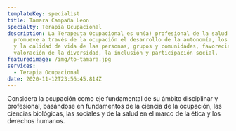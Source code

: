 ```yaml
---
templateKey: specialist
title: Tamara Campaña Leon
specialty: Terapia Ocupacional
description: La Terapeuta Ocupacional es un(a) profesional de la salud que
  promueve a través de la ocupación el desarrollo de la autonomía, los derechos
  y la calidad de vida de las personas, grupos y comunidades, favoreciendo la
  valoración de la diversidad, la inclusión y participación social.
featuredimage: /img/to-tamara.jpg
services:
  - Terapia Ocupacional
date: 2020-11-12T23:56:45.814Z
---
```

Considera la ocupación como eje fundamental de su ámbito disciplinar y profesional, basándose en fundamentos de la ciencia de la ocupación, las ciencias biológicas, las sociales y de la salud en el marco de la ética y los derechos humanos.
